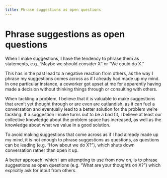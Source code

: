 ```yaml
---
title: Phrase suggestions as open questions
---
```


# Phrase suggestions as open questions
When I make suggestions, I have the tendency to phrase them as statements, e.g. “Maybe we should consider X” or “We could do X.”

This has in the past lead to a negative reaction from others, as the way I phrase my suggestions comes across as if I already had made up my mind. In one particular instance, a coworker got upset at me for apparently having made a decision without thinking things through or consulting with others.

When tackling a problem, I believe that it is valuable to make suggestions that aren’t yet thought through or are even are outlandish, as it can fuel a conversation and eventually lead to a better solution for the problem we’re tackling. If a suggestion I make turns out to be a bad fit, I believe at least our collective knowledge about the problem space has increased, as well as the knowledge about what we value in a good solution.

To avoid making suggestions that come across as if I had already made up my mind, it is not enough to phrase suggestions as questions, as questions can be leading (e.g. “How about we do X?”), which shuts down conversation rather than open it up.

A better approach, which I am attempting to use from now on, is to phrase suggestions as open questions (e.g. “What are your thoughts on X?”) which explicitly ask for input from others.